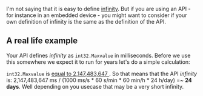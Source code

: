 I'm not saying that it is easy to define <a href="http://en.wikipedia.org/wiki/Infinity">infinity</a>. But if you are using an API - for instance in an embedded device - you might want to consider if your own definition of infinity is the same as the definition of the API.
<h2>A real life example</h2>
Your API defines <em>infinity</em> as <code>int32.Maxvalue</code> in milliseconds. Before we use this somewhere we expect it to run for years let's do a simple calculation:

<code>int32.Maxvalue</code> is <a href="http://msdn.microsoft.com/en-us/library/system.int32.maxvalue.aspx">equal to 2,147,483,647 </a>. So that means that the API <em>infinity</em> is: 2,147,483,647 ms / (1000 ms/s * 60 s/min * 60 min/h * 24 h/day) =~ <strong>24 days</strong>. Well depending on you usecase that may be a very short infinity.